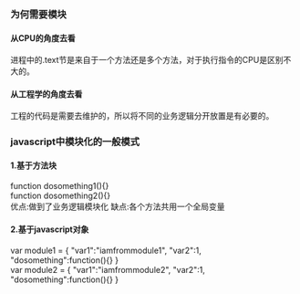 ### 为何需要模块
#### 从CPU的角度去看
进程中的.text节是来自于一个方法还是多个方法，对于执行指令的CPU是区别不大的。
#### 从工程学的角度去看
工程的代码是需要去维护的，所以将不同的业务逻辑分开放置是有必要的。
### javascript中模块化的一般模式
#### 1.基于方法块
function dosomething1(){}<br/>
function dosomething2(){}<br/>
优点:做到了业务逻辑模块化
缺点:各个方法共用一个全局变量
#### 2.基于javascript对象
var module1 = {
  "var1":"iamfrommodule1",
  "var2":1,
  "dosomething":function(){}
}
<br/>
var module2 = {
  "var1":"iamfrommodule2",
  "var2":1,
  "dosomething":function(){}
}
